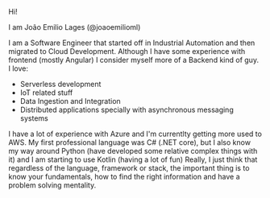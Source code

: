 Hi!

I am João Emilio Lages (@joaoemilioml)

I am a Software Engineer that started off in Industrial Automation and then migrated to Cloud Development.
Although I have some experience with frontend (mostly Angular) I consider myself more of a Backend kind of guy.
I love:
- Serverless development
- IoT related stuff
- Data Ingestion and Integration
- Distributed applications specially with asynchronous messaging systems

I have a lot of experience with Azure and I'm currentlty getting more used to AWS.
My first professional language was C# (.NET core), but I also know my way around Python (have developed some relative complex things with it) and I am starting to use Kotlin (having a lot of fun)
Really, I just think that regardless of the language, framework or stack, the important thing is to know your fundamentals, how to find the right information and have a problem solving mentality.


<!---
joaoemilioml/joaoemilioml is a ✨ special ✨ repository because its `README.md` (this file) appears on your GitHub profile.
You can click the Preview link to take a look at your changes.
--->
